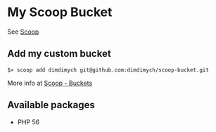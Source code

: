 # My Scoop Bucket

See [Scoop](https://github.com/lukesampson/scoop)

## Add my custom bucket 

```
$> scoop add dimdimych git@github.com:dimdimych/scoop-bucket.git
```
More info at [Scoop - Buckets](https://github.com/lukesampson/scoop/wiki/Buckets)

## Available packages 

* PHP 56


